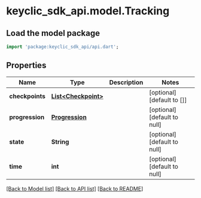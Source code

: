 # keyclic_sdk_api.model.Tracking

## Load the model package
```dart
import 'package:keyclic_sdk_api/api.dart';
```

## Properties
Name | Type | Description | Notes
------------ | ------------- | ------------- | -------------
**checkpoints** | [**List&lt;Checkpoint&gt;**](Checkpoint.md) |  | [optional] [default to []]
**progression** | [**Progression**](Progression.md) |  | [optional] [default to null]
**state** | **String** |  | [optional] [default to null]
**time** | **int** |  | [optional] [default to null]

[[Back to Model list]](../README.md#documentation-for-models) [[Back to API list]](../README.md#documentation-for-api-endpoints) [[Back to README]](../README.md)


